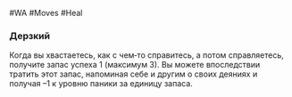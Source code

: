 #WA #Moves #Heal  

### Дерзкий  
Когда вы хвастаетесь, как  с  чем‑то  справитесь,  а потом справляетесь, получите запас успеха 1 (максимум 3). Вы можете впоследствии тратить этот  запас, напоминая себе и другим о своих деяниях  и получая –1 к уровню паники за единицу запаса.